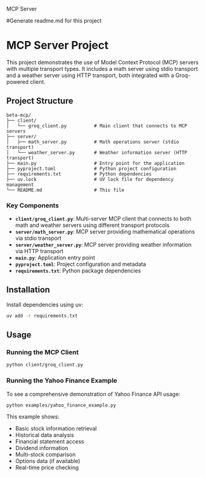 MCP Server

#Generate readme.md for this project
# MCP Server Project

This project demonstrates the use of Model Context Protocol (MCP) servers with multiple transport types. It includes a math server using stdio transport and a weather server using HTTP transport, both integrated with a Groq-powered client.

## Project Structure

```
beta-mcp/
├── client/
│   └── groq_client.py          # Main client that connects to MCP servers
├── server/
│   ├── math_server.py          # Math operations server (stdio transport)
│   └── weather_server.py       # Weather information server (HTTP transport)
├── main.py                     # Entry point for the application
├── pyproject.toml              # Python project configuration
├── requirements.txt            # Python dependencies
├── uv.lock                     # UV lock file for dependency management
└── README.md                   # This file
```

### Key Components

- **`client/groq_client.py`**: Multi-server MCP client that connects to both math and weather servers using different transport protocols
- **`server/math_server.py`**: MCP server providing mathematical operations via stdio transport
- **`server/weather_server.py`**: MCP server providing weather information via HTTP transport
- **`main.py`**: Application entry point
- **`pyproject.toml`**: Project configuration and metadata
- **`requirements.txt`**: Python package dependencies

## Installation

Install dependencies using uv:
```bash
uv add -r requirements.txt
```

## Usage

### Running the MCP Client
```bash
python client/groq_client.py
```

### Running the Yahoo Finance Example
To see a comprehensive demonstration of Yahoo Finance API usage:
```bash
python examples/yahoo_finance_example.py
```

This example shows:
- Basic stock information retrieval
- Historical data analysis
- Financial statement access
- Dividend information
- Multi-stock comparison
- Options data (if available)
- Real-time price checking